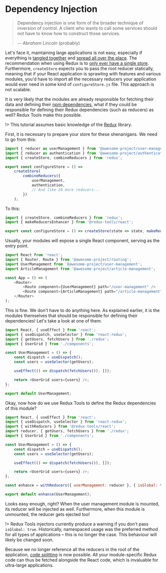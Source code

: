# Dependency Injection

> Dependency injection is one form of the broader technique of inversion of control. A client who wants to call some services should not have to know how to construct those services.
>
> -- <cite>Abraham Lincoln</cite> (probably)

Let's face it, maintaining large applications is not easy, especially if everything is [tangled together](<https://en.wikipedia.org/wiki/Coupling_(computer_programming)>) and [spread all over the place](<https://en.wikipedia.org/wiki/Cohesion_(computer_science)>). The recommendation when using Redux is to [only ever have a single store](https://redux.js.org/faq/store-setup#can-or-should-i-create-multiple-stores-can-i-import-my-store-directly-and-use-it-in-components-myself). Furthermore, `createStore` expects you to pass the root reducer statically, meaning that if your React application is sprawling with features and various modules, you'd have to import all the necessary reducers your application would ever need in some kind of `configureStore.js` file. This approach is not scalable.

It is very likely that the modules are already responsible for fetching their data and defining their [npm dependencies](https://classic.yarnpkg.com/blog/2017/08/02/introducing-workspaces/), what if they could be responsible for defining their Redux dependencies (such as reducers) as well? Redux Tools make this possible.

!> This tutorial assumes basic knowledge of the [Redux](https://redux.js.org/) library.

First, it is necessary to prepare your store for these shenanigans. We need to go from this:

```js
import { reducer as userManagement } from '@awesome-project/user-management';
import { reducer as authentication } from '@awesome-project/authentication';
import { createStore, combineReducers } from 'redux';

export const configureStore = () =>
	createStore(
		combineReducers({
			userManagement,
			authentication,
			// And like 20 more reducers...
		})
	);
```

To this:

```js
import { createStore, combineReducers } from 'redux';
import { makeReducersEnhancer } from '@redux-tools/react';

export const configureStore = () => createStore(state => state, makeReducersEnhancer());
```

Usually, your modules will expose a single React component, serving as the entry point.

```js
import React from 'react';
import { Router, Route } from '@awesome-project/routing';
import UserManagement from '@awesome-project/user-management';
import ArticleManagement from '@awesome-project/article-management';

const App = () => (
	<Router>
		<Route component={UserManagement} path="/user-management" />
		<Route component={ArticleManagement} path="/article-management" />
	</Router>
);
```

This is fine. We don't have to do anything here. As explained earlier, it is the modules themselves that should be responsible for defining their dependencies! Let's take a look at one of them.

```js
import React, { useEffect } from 'react';
import { useDispatch, useSelector } from 'react-redux';
import { getUsers, fetchUsers } from './redux';
import { UserGrid } from './components';

const UserManagement = () => {
	const dispatch = useDispatch();
	const users = useSelector(getUsers);

	useEffect(() => dispatch(fetchUsers()), []);

	return <UserGrid users={users} />;
};

export default UserManagement;
```

Okay, now how do we use Redux Tools to define the Redux dependencies of this module?

```js
import React, { useEffect } from 'react';
import { useDispatch, useSelector } from 'react-redux';
import { withReducers } from '@redux-tools/react';
import reducer, { getUsers, fetchUsers } from './redux';
import { UserGrid } from './components';

const UserManagement = () => {
	const dispatch = useDispatch();
	const users = useSelector(getUsers);

	useEffect(() => dispatch(fetchUsers()), []);

	return <UserGrid users={users} />;
};

const enhance = withReducers({ userManagement: reducer }, { isGlobal: true });

export default enhance(UserManagement);
```

Looks easy enough, right? When the user management module is mounted, its reducer will be injected as well. Furthermore, when this module is unmounted, the reducer gets ejected too!

!> Redux Tools injectors currently produce a warning if you don't pass `isGlobal: true`. Historically, namespaced usage was the preferred method for all types of applications – this is no longer the case. This behaviour will likely be changed soon.

Because we no longer reference all the reducers in the root of the application, [code splitting](https://reactjs.org/docs/code-splitting.html) is now possible. All your module-specific Redux code can thus be fetched alongside the React code, which is invaluable for ultra-large applications.
